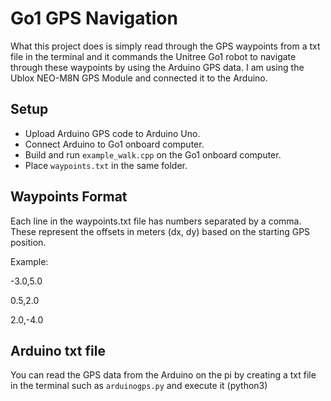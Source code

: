 # Go1 GPS Navigation 

What this project does is simply read through the GPS waypoints from a txt file in the terminal and it commands the Unitree Go1 robot to navigate through these waypoints by using the Arduino GPS data. I am using the Ublox NEO-M8N GPS Module and connected it to the Arduino.

## Setup

- Upload Arduino GPS code to Arduino Uno.
- Connect Arduino to Go1 onboard computer.
- Build and run `example_walk.cpp` on the Go1 onboard computer.
- Place `waypoints.txt` in the same folder.

## Waypoints Format

Each line in the waypoints.txt file has numbers separated by a comma. These represent the offsets in meters (dx, dy) based on the starting GPS position.

Example:

-3.0,5.0

0.5,2.0

2.0,-4.0

## Arduino txt file

You can read the GPS data from the Arduino on the pi by creating a txt file in the terminal such as `arduinogps.py` and execute it (python3)
